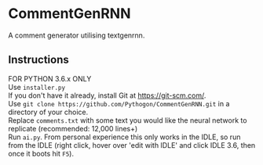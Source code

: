 # CommentGenRNN
A comment generator utilising textgenrnn.    
    
## Instructions    
FOR PYTHON 3.6.x ONLY    
Use `installer.py`    
If you don't have it already, install Git at https://git-scm.com/.    
Use `git clone https://github.com/Pythogon/CommentGenRNN.git` in a directory of your choice.    
Replace `comments.txt` with some text you would like the neural network to replicate (recommended: 12,000 lines+)    
Run `ai.py`. From personal experience this only works in the IDLE, so run from the IDLE (right click, hover over 'edit with IDLE' and click IDLE 3.6, then once it boots hit `F5`).    
